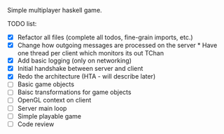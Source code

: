 Simple multiplayer haskell game.

TODO list:
- [x] Refactor all files (complete all todos, fine-grain imports, etc.)
- [x] Change how outgoing messages are processed on the server
      * Have one thread per client which monitors its out TChan
- [x] Add basic logging (only on networking)
- [x] Initial handshake between server and client
- [x] Redo the architecture (HTA - will describe later)
- [ ] Basic game objects
- [ ] Baisc transformations for game objects
- [ ] OpenGL context on client
- [ ] Server main loop
- [ ] Simple playable game
- [ ] Code review